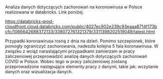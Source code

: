 Analiza danych dotyczących zachorowań na koronowirusa w Polsce realizowana w databricks. Link poniżej.

https://databricks-prod-cloudfront.cloud.databricks.com/public/4027ec902e239c93eaaa8714f173bcfc/1066642688372133/338072761321379/3311398202519049/latest.html

Przypadki koronawirusa rosną z dnia na dzień. Pomimo szczepionek, które pomogły ograniczyć zachorowania, nadeszła kolejna 5 fala koronawirusa. W związku z wciąż narastającymi przypadkami zamierzam w pracy zaliczeniowej przeprowadzić analizę danych dotyczących zachorowań COVID w Polsce.
Wobec tego w pracy zaliczeniowej zostaną przeprowadzone następujące elementy pracy z danymi, takie jak: wczytanie danych oraz wizualizacja danych.




